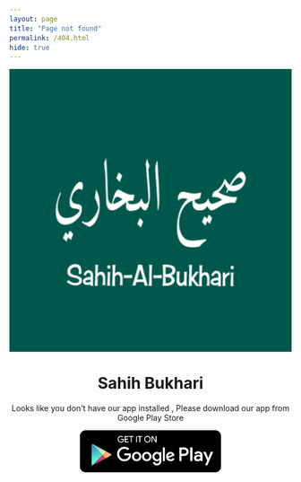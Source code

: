 ```yaml
---
layout: page
title: "Page not found"
permalink: /404.html
hide: true
---
```

<!DOCTYPE html>
<html lang="en">
<head>
  <title>Sahih Bukhari</title>
  <meta charset="utf-8">
  <meta name="viewport" content="width=device-width, initial-scale=1">
  <link rel="stylesheet" href="https://maxcdn.bootstrapcdn.com/bootstrap/4.4.1/css/bootstrap.min.css">
  <script src="https://ajax.googleapis.com/ajax/libs/jquery/3.5.1/jquery.min.js"></script>
  <script src="https://cdnjs.cloudflare.com/ajax/libs/popper.js/1.16.0/umd/popper.min.js"></script>
  <script src="https://maxcdn.bootstrapcdn.com/bootstrap/4.4.1/js/bootstrap.min.js"></script>
  <style>
img {
  display: block;
  margin-left: auto;
  margin-right: auto;
}
</style>
</head>
<body>
<!---ic_launcher-playstore.png-->
<div class="container-fluid">
  <div class="container-fluid">
   <div class="row">
	<div class="col-md-12 col-md-offset-5">
	<img src="https://raw.githubusercontent.com/SahiBukhari/SahiBukhari.github.io/master/assets/img/ic_launcher-playstore.png" class="img-circle" alt="Cinque Terre">
	      <h1><center>Sahih Bukhari</center></h1>
		  <p><center>Looks like you don't have our app installed , Please download our app from Google Play Store</center></p>
		  </div>
    </div>
    <div class="row">
	<div class="col-md-12 col-md-offset-5">
	      <a href="https://play.google.com/store/apps/details?id=com.SahihBukhari.app" title="About Me"><img class="img-fluid" src="https://raw.githubusercontent.com/SahiBukhari/SahiBukhari.github.io/master/assets/img/playstore.png" alt="Google Play Store" style="width:50%;" /></a>
		  </div>
    </div>
  </div>
</div>
</body>
</html>
